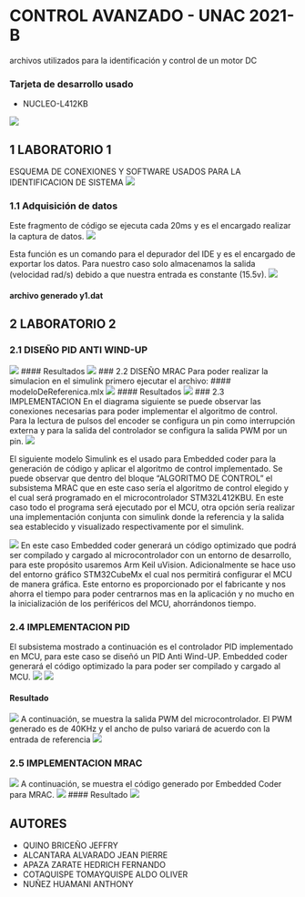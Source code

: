 # CONTROL AVANZADO - UNAC 2021-B
archivos utilizados para la identificación y control de un motor DC
### Tarjeta de desarrollo usado
- NUCLEO-L412KB
<img src="https://www.st.com/bin/ecommerce/api/image.PF266995.en.feature-description-include-personalized-no-cpn-large.jpg">

## 1 LABORATORIO 1
ESQUEMA DE CONEXIONES Y SOFTWARE USADOS PARA LA IDENTIFICACION DE SISTEMA
<img src="https://user-images.githubusercontent.com/47931397/144940020-c1b5106c-b018-419f-b04d-77aedc483aeb.png">
### 1.1 Adquisición de datos
Este fragmento de código se ejecuta cada 20ms y es el encargado realizar la captura de datos.
<img src="https://user-images.githubusercontent.com/47931397/144940124-e7c11aa9-f0b9-4190-8ee2-20eef8a8c308.png">

Esta función es un comando para el depurador del IDE y es el encargado de exportar los datos. Para nuestro caso solo almacenamos la salida (velocidad rad/s) debido a que nuestra entrada es constante (15.5v).
<img src="https://user-images.githubusercontent.com/47931397/144940199-92d4d0ef-f781-4c18-877a-235ca882acf8.png">
#### archivo generado y1.dat

## 2 LABORATORIO 2
### 2.1 DISEÑO PID ANTI WIND-UP
<img src="https://user-images.githubusercontent.com/47931397/144940487-020af590-8212-434d-8238-a3c25639bf79.png">
#### Resultados
<img src="https://user-images.githubusercontent.com/47931397/144941089-ef4cbd89-67ce-449c-99c4-52c3104033fe.png">
### 2.2 DISEÑO MRAC
Para poder realizar la simulacion en el simulink primero ejecutar el archivo: 
#### modeloDeReferenica.mlx
<img src="https://user-images.githubusercontent.com/47931397/144940606-c394e620-ca5b-4d72-b7bd-aaf159e6a885.png">
#### Resultados
<img src="https://user-images.githubusercontent.com/47931397/144941151-e57aa994-1454-4c3c-8814-6478857b02f3.png">
### 2.3 IMPLEMENTACION 
En el diagrama siguiente se puede observar las conexiones necesarias para poder implementar el algoritmo de control. Para la lectura de pulsos del encoder se configura un pin como interrupción externa y para la salida del controlador se configura la salida PWM por un pin.

<img src="https://user-images.githubusercontent.com/47931397/144939754-5e4b5664-a05b-4277-9107-2e44b4a90674.png">

El siguiente modelo Simulink es el usado para Embedded coder para la generación de código y aplicar el algoritmo de control implementado. Se puede observar que dentro del bloque “ALGORITMO DE CONTROL” el subsistema MRAC que en este caso sería el algoritmo de control elegido y el cual será programado en el microcontrolador STM32L412KBU. En este caso todo el programa será ejecutado por el MCU, otra opción sería realizar una implementación conjunta con simulink donde la referencia y la salida sea establecido y visualizado respectivamente por el simulink.

<img src="https://user-images.githubusercontent.com/47931397/144938440-4a7c0afc-1527-4dab-a31d-a6493553fc05.png">
En este caso Embedded coder generará un código optimizado que podrá ser compilado y cargado al microcontrolador con un entorno de desarrollo, para este propósito usaremos Arm Keil uVision. Adicionalmente se hace uso del entorno gráfico STM32CubeMx el cual nos permitirá configurar el MCU de manera gráfica. Este entorno es proporcionado por el fabricante y nos ahorra el tiempo para poder centrarnos mas en la aplicación y no mucho en la inicialización de los periféricos del MCU, ahorrándonos tiempo.

### 2.4 IMPLEMENTACION PID 
El subsistema mostrado a continuación es el controlador PID implementado en MCU, para este caso se diseñó un PID Anti Wind-UP. Embedded coder generará el código optimizado la para poder ser compilado y cargado al MCU.
<img src="https://user-images.githubusercontent.com/47931397/144938727-2f7a1a9d-e63f-4bab-b591-1277291ed1c2.png">
<img src="https://user-images.githubusercontent.com/47931397/144938841-07790a11-af89-424d-b966-d6f19d4cc8e5.png">
#### Resultado
<img src="https://user-images.githubusercontent.com/47931397/144939379-78c8121e-d710-44cf-84cc-6cb67e7fefd3.png">
A continuación, se muestra la salida PWM del microcontrolador. El PWM generado es de 40KHz y el ancho de pulso variará de acuerdo con la entrada de referencia

<img src="https://user-images.githubusercontent.com/47931397/144939444-66532b47-efb0-4835-b4d2-eb618e93f271.png">

### 2.5 IMPLEMENTACION MRAC
<img src="https://user-images.githubusercontent.com/47931397/144938913-ffaf1517-dcac-4bb4-a36d-cc854386177b.png">
A continuación, se muestra el código generado por Embedded Coder para MRAC.
<img src="https://user-images.githubusercontent.com/47931397/144938919-d566f536-3395-47bb-b206-ea40885e85ca.png">
#### Resultado

<img src="https://user-images.githubusercontent.com/47931397/144939502-95ff4784-bab7-4adf-b0fe-6c1d854803b4.png">

## AUTORES
- QUINO BRICEÑO JEFFRY	
- ALCANTARA ALVARADO JEAN PIERRE 	
- APAZA ZARATE HEDRICH FERNANDO     	
- COTAQUISPE TOMAYQUISPE ALDO OLIVER 	
- NUÑEZ HUAMANI ANTHONY					
